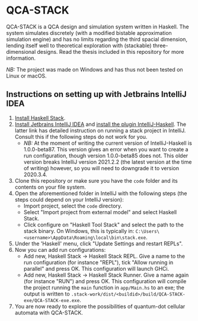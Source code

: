 # QCA-STACK
QCA-STACK is a QCA design and simulation system written in Haskell. The system simulates discretely (with a modified bistable approximation simulation engine) and has no limits regarding the third spacial dimension, lending itself well to theoretical exploration with (stackable) three-dimensional designs. Read the thesis included in this repository for more information.

*NB:* The project was made on Windows and has thus not been tested on Linux or macOS.

## Instructions on setting up with Jetbrains IntelliJ IDEA
1. [Install Haskell Stack](https://docs.haskellstack.org/en/stable/install_and_upgrade/).
2. [Install Jetbrains IntelliJ IDEA](https://www.jetbrains.com/idea/download/) and [install the plugin IntelliJ-Haskell](https://github.com/rikvdkleij/intellij-haskell#installing-the-plugin). The latter link has detailed instruction on running a stack project in IntelliJ. Consult this if the following steps do not work for you.
    - *NB:* At the moment of writing the current version of IntelliJ-Haskell is 1.0.0-beta87. This version gives an error when you want to create a run configuration, though version 1.0.0-beta85 does not. This older version breaks IntelliJ version 2021.2.2 (the latest version at the time of writing) however, so you will need to downgrade it to version 2020.3.4.
4. Clone this repository or make sure you have the `code` folder and its contents on your file system.
5. Open the aforementioned folder in IntelliJ with the following steps (the steps could depend on your IntelliJ version):
    - Import project, select the `code` directory.
    - Select "Import project from external model" and select Haskell Stack.
    - Click configure on "Haskell Tool Stack" and select the path to the stack binary. On Windows, this is typically in: `C:\Users\<username>\AppData\Roaming\local\bin\stack.exe`.
6. Under the 'Haskell' menu, click "Update Settings and restart REPLs".
7. Now you can add run configurations:
    - Add new, Haskell Stack -> Haskell Stack REPL. Give a name to the run configuration (for instance "REPL"), tick "Allow running in parallel" and press OK. This configuration will launch GHCi.
    - Add new, Haskell Stack -> Haskell Stack Runner. Give a name again (for instance "RUN") and press OK. This configuration will compile the project running the `main` function in `app/Main.hs` to an exe; the output is written to `.stack-work/dist/<buildid>/build/QCA-STACK-exe/QCA-STACK-exe.exe`.
8. You are now ready to explore the possibilities of quantum-dot cellular automata with QCA-STACK.


